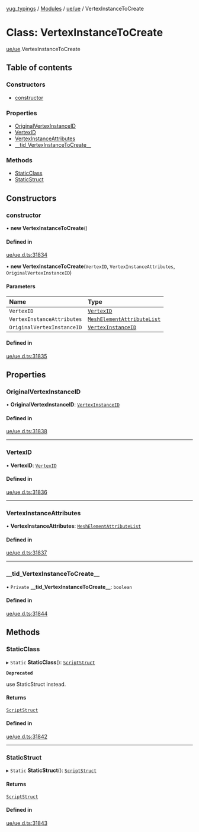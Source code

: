 [yug_typings](../README.md) / [Modules](../modules.md) / [ue/ue](../modules/ue_ue.md) / VertexInstanceToCreate

# Class: VertexInstanceToCreate

[ue/ue](../modules/ue_ue.md).VertexInstanceToCreate

## Table of contents

### Constructors

- [constructor](ue_ue.VertexInstanceToCreate.md#constructor)

### Properties

- [OriginalVertexInstanceID](ue_ue.VertexInstanceToCreate.md#originalvertexinstanceid)
- [VertexID](ue_ue.VertexInstanceToCreate.md#vertexid)
- [VertexInstanceAttributes](ue_ue.VertexInstanceToCreate.md#vertexinstanceattributes)
- [\_\_tid\_VertexInstanceToCreate\_\_](ue_ue.VertexInstanceToCreate.md#__tid_vertexinstancetocreate__)

### Methods

- [StaticClass](ue_ue.VertexInstanceToCreate.md#staticclass)
- [StaticStruct](ue_ue.VertexInstanceToCreate.md#staticstruct)

## Constructors

### constructor

• **new VertexInstanceToCreate**()

#### Defined in

[ue/ue.d.ts:31834](https://github.com/YugMetaverse/yug_typings/blob/b7d9b19/ue/ue.d.ts#L31834)

• **new VertexInstanceToCreate**(`VertexID`, `VertexInstanceAttributes`, `OriginalVertexInstanceID`)

#### Parameters

| Name | Type |
| :------ | :------ |
| `VertexID` | [`VertexID`](ue_ue.VertexID.md) |
| `VertexInstanceAttributes` | [`MeshElementAttributeList`](ue_ue.MeshElementAttributeList.md) |
| `OriginalVertexInstanceID` | [`VertexInstanceID`](ue_ue.VertexInstanceID.md) |

#### Defined in

[ue/ue.d.ts:31835](https://github.com/YugMetaverse/yug_typings/blob/b7d9b19/ue/ue.d.ts#L31835)

## Properties

### OriginalVertexInstanceID

• **OriginalVertexInstanceID**: [`VertexInstanceID`](ue_ue.VertexInstanceID.md)

#### Defined in

[ue/ue.d.ts:31838](https://github.com/YugMetaverse/yug_typings/blob/b7d9b19/ue/ue.d.ts#L31838)

___

### VertexID

• **VertexID**: [`VertexID`](ue_ue.VertexID.md)

#### Defined in

[ue/ue.d.ts:31836](https://github.com/YugMetaverse/yug_typings/blob/b7d9b19/ue/ue.d.ts#L31836)

___

### VertexInstanceAttributes

• **VertexInstanceAttributes**: [`MeshElementAttributeList`](ue_ue.MeshElementAttributeList.md)

#### Defined in

[ue/ue.d.ts:31837](https://github.com/YugMetaverse/yug_typings/blob/b7d9b19/ue/ue.d.ts#L31837)

___

### \_\_tid\_VertexInstanceToCreate\_\_

• `Private` **\_\_tid\_VertexInstanceToCreate\_\_**: `boolean`

#### Defined in

[ue/ue.d.ts:31844](https://github.com/YugMetaverse/yug_typings/blob/b7d9b19/ue/ue.d.ts#L31844)

## Methods

### StaticClass

▸ `Static` **StaticClass**(): [`ScriptStruct`](ue_ue.ScriptStruct.md)

**`Deprecated`**

use StaticStruct instead.

#### Returns

[`ScriptStruct`](ue_ue.ScriptStruct.md)

#### Defined in

[ue/ue.d.ts:31842](https://github.com/YugMetaverse/yug_typings/blob/b7d9b19/ue/ue.d.ts#L31842)

___

### StaticStruct

▸ `Static` **StaticStruct**(): [`ScriptStruct`](ue_ue.ScriptStruct.md)

#### Returns

[`ScriptStruct`](ue_ue.ScriptStruct.md)

#### Defined in

[ue/ue.d.ts:31843](https://github.com/YugMetaverse/yug_typings/blob/b7d9b19/ue/ue.d.ts#L31843)
